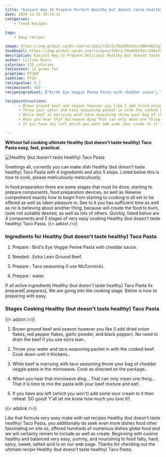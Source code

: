 ```yaml
---
title: "Easiest Way to Prepare Perfect Healthy but doesnt taste healthy Taco Pasta"
date: 2020-11-21 19:24:12
categories:
    - Trend Recipes
    
tags:
    - Easy recipes

image: https://img-global.cpcdn.com/recipes/fd5c2c70a45b243c/680x482cq70/healthy-but-doesnt-taste-healthy-taco-pasta-recipe-main-photo.jpg
thumbnail: https://img-global.cpcdn.com/recipes/fd5c2c70a45b243c/350x250cq70/healthy-but-doesnt-taste-healthy-taco-pasta-recipe-main-photo.jpg
description: Easiest Way to Prepare Delicious Healthy but doesnt taste healthy Taco Pasta with 4 ingredients and 5 stages of easy cooking.
author: Lillian Myers
calories: 175 calories
fatContent: 12 grams fat
preptime: PT26M
cooktime: PT2H
ratingvalue: 3.7
reviewcount: 459
recipeingredient: ["Birds Eye Veggie Penne Pasta with cheddar sauce", "Extra Lean Ground Beef", "Taco seasoning I use McCormick", "water"]

recipeinstructions: 
      - Brown ground beef and season however you like I add dried onion flakes red pepper flakes garlic powder and black pepper No need to drain the beef if you use extra lean 
      - Throw your water and taco seasoning packet in with the cooked beef Cook down until it thickens 
      - While beef is marrying with taco seasoning throw your bag of cheddar veggie pasta in the microwave Cook as directed on the package 
      - When you hear that microwave ding That can only mean one thing That it is time to mix the pasta with your beef mixture and eat 
      - If you have any left which you wont add some sour cream to it then reheat SO good Yall let me know how much you love it

---
```




**Without fail cooking ultimate Healthy (but doesn&#39;t taste healthy) Taco Pasta easy, fast, practical**. 


![Healthy (but doesn&#39;t taste healthy) Taco Pasta](https://img-global.cpcdn.com/recipes/fd5c2c70a45b243c/680x482cq70/healthy-but-doesnt-taste-healthy-taco-pasta-recipe-main-photo.jpg "Healthy (but doesn&#39;t taste healthy) Taco Pasta")




Greetings all, currently you can make dish Healthy (but doesn&#39;t taste healthy) Taco Pasta with 4 ingredients and also 5 steps. Listed below this is how to cook, please meticulously meticulously.

In food preparation there are some stages that must be done, starting to prepare components, food preparation devices, as well as likewise comprehend exactly how to begin from starting to cooking is all set to be offered as well as taken pleasure in. See to it you has sufficient time as well as no is believing about another thing, because will create the food to burn, taste not suitable desired, as well as lots of others. Quickly, listed below are 4 components and 5 stages of very easy cooking Healthy (but doesn&#39;t taste healthy) Taco Pasta.
{{< adstxt />}}

### Ingredients for Healthy (but doesn&#39;t taste healthy) Taco Pasta


1. Prepare  : Bird&#39;s Eye Veggie Penne Pasta with cheddar sauce.

1. Needed  : Extra Lean Ground Beef.

1. Prepare  : Taco seasoning (I use McCormick).

1. Prepare  : water.



If all active ingredients Healthy (but doesn&#39;t taste healthy) Taco Pasta its prepared| prepares}, We are going into the cooking stage. Below is how to preparing with easy.

### Stages Cooking Healthy (but doesn&#39;t taste healthy) Taco Pasta

{{< adstxt />}}


1. Brown ground beef and season however you like (I add dried onion flakes, red pepper flakes, garlic powder, and black pepper). No need to drain the beef if you use extra lean..



1. Throw your water and taco seasoning packet in with the cooked beef. Cook down until it thickens..



1. While beef is marrying with taco seasoning throw your bag of cheddar veggie pasta in the microwave. Cook as directed on the package..



1. When you hear that microwave ding... That can only mean one thing... That it is time to mix the pasta with your beef mixture and eat!.



1. If you have any left (which you won&#39;t) add some sour cream to it then reheat. SO good! Y&#39;all let me know how much you love it!!.





{{< adslink />}}

Like that formula very easy make with set recipes Healthy (but doesn&#39;t taste healthy) Taco Pasta, you additionally do seek even more dishes food other fascinating on site us, offered hundreds of numerous dishes globe food and we will certainly remain to include as well as create. Beginning with cuisine healthy and balanced very easy, yummy, and nourishing to food fatty, hard, spicy, sweet, salted acid is on our web page. Thanks for checking out the ultimate recipe Healthy (but doesn&#39;t taste healthy) Taco Pasta.
